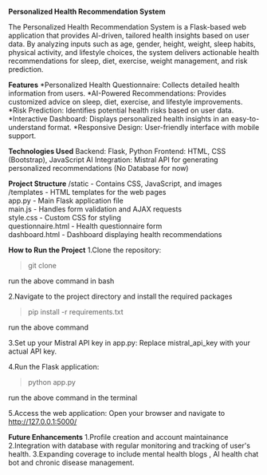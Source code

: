 **Personalized Health Recommendation System**

The Personalized Health Recommendation System is a Flask-based web application that provides AI-driven, tailored health insights based on user data. By analyzing inputs such as age, gender, height, weight, sleep habits, physical activity, and lifestyle choices, the system delivers actionable health recommendations for sleep, diet, exercise, weight management, and risk prediction.

**Features**
*Personalized Health Questionnaire: Collects detailed health information from users.
*AI-Powered Recommendations: Provides customized advice on sleep, diet, exercise, and lifestyle improvements.
*Risk Prediction: Identifies potential health risks based on user data.
*Interactive Dashboard: Displays personalized health insights in an easy-to-understand format.
*Responsive Design: User-friendly interface with mobile support.

**Technologies Used**
Backend: Flask, Python
Frontend: HTML, CSS (Bootstrap), JavaScript
AI Integration: Mistral API for generating personalized recommendations
(No Database for now)

**Project Structure**
/static           - Contains CSS, JavaScript, and images  
/templates        - HTML templates for the web pages  
app.py            - Main Flask application file  
main.js           - Handles form validation and AJAX requests  
style.css         - Custom CSS for styling  
questionnaire.html - Health questionnaire form  
dashboard.html    - Dashboard displaying health recommendations  

**How to Run the Project**
1.Clone the repository:

>git clone <repository-url>

run the above command in bash

2.Navigate to the project directory and install the required packages

>pip install -r requirements.txt

run the above command

3.Set up your Mistral API key in app.py:
Replace mistral_api_key with your actual API key.

4.Run the Flask application:

>python app.py

run the above command in the terminal

5.Access the web application:
Open your browser and navigate to http://127.0.0.1:5000/

**Future Enhancements**
1.Profile creation and account maintainance
2.Integration with database with regular monitoring and tracking of user's health.
3.Expanding coverage to include mental health blogs , AI health chat bot and chronic disease management.






